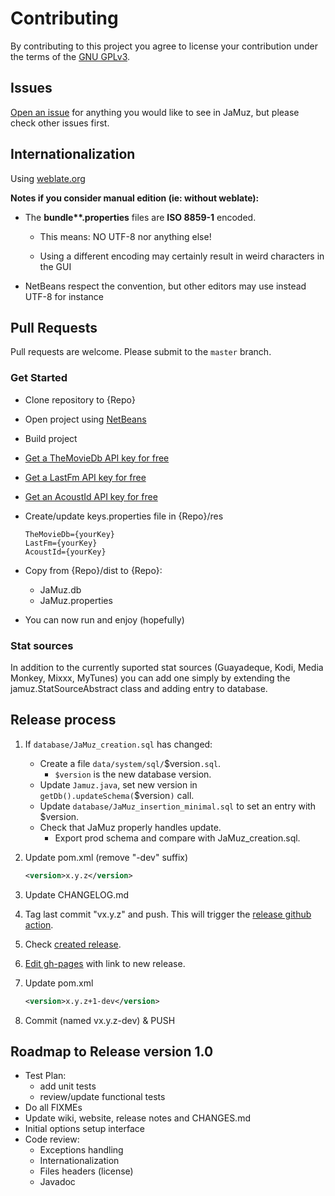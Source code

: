 # Contributing

By contributing to this project you agree to license your contribution under the terms of the [GNU GPLv3](LICENSE).

## Issues

[Open an issue](https://github.com/phramusca/JaMuz/issues?state=open) for anything you would like to see in JaMuz, but please check other issues first.

## Internationalization

Using [weblate.org](https://hosted.weblate.org/engage/jamuz/)

**Notes if you consider manual edition (ie: without weblate):**

- The **bundle\*\*.properties** files are **ISO 8859-1** encoded.

  - This means: NO UTF-8 nor anything else!

  - Using a different encoding may certainly result in weird characters in the GUI

- NetBeans respect the convention, but other editors may use instead UTF-8 for instance

## Pull Requests

Pull requests are welcome.
Please submit to the `master` branch.

### Get Started

- Clone repository to {Repo}
- Open project using [NetBeans](https://netbeans.org/downloads/)
- Build project
- [Get a TheMovieDb API key for free](https://www.themoviedb.org/faq/api)
- [Get a LastFm API key for free](http://www.last.fm/api/account/create)
- [Get an AcoustId API key for free](https://acoustid.org/)
- Create/update keys.properties file in {Repo}/res

  ```text
  TheMovieDb={yourKey}
  LastFm={yourKey}
  AcoustId={yourKey}
  ```

- Copy from {Repo}/dist to {Repo}:
  - JaMuz.db
  - JaMuz.properties
- You can now run and enjoy (hopefully)

### Stat sources

In addition to the currently suported stat sources (Guayadeque, Kodi, Media Monkey, Mixxx, MyTunes) you can add one simply by extending the jamuz.StatSourceAbstract class and adding entry to database.

## Release process

1. If `database/JaMuz_creation.sql` has changed:

    - Create a file `data/system/sql/`$version`.sql`.
      - `$version` is the new database version.
    - Update `Jamuz.java`, set new version in `getDb().updateSchema(`$version`)` call.
    - Update `database/JaMuz_insertion_minimal.sql` to set an entry with $version.
    - Check that JaMuz properly handles update.
      - Export prod schema and compare with JaMuz_creation.sql.

1. Update pom.xml (remove "-dev" suffix)

    ```xml
    <version>x.y.z</version>
    ```

1. Update CHANGELOG.md

1. Tag last commit "vx.y.z" and push. This will trigger the [release github action](https://github.com/phramusca/JaMuz/actions/workflows/maven.yml).

1. Check [created release](https://github.com/phramusca/JaMuz/releases).

1. [Edit gh-pages](https://github.com/phramusca/JaMuz/edit/gh-pages/index.md) with link to new release.

1. Update pom.xml

    ```xml
    <version>x.y.z+1-dev</version>
    ```

1. Commit (named vx.y.z-dev) & PUSH

## Roadmap to Release version 1.0

- Test Plan:
  - add unit tests
  - review/update functional tests
- Do all FIXMEs
- Update wiki, website, release notes and CHANGES.md
- Initial options setup interface
- Code review:
  - Exceptions handling
  - Internationalization
  - Files headers (license)
  - Javadoc
